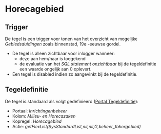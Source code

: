 # Horecagebied

## Trigger

De tegel is een trigger voor tonen van het overzicht van mogelijke *Gebiedsduidingen* zoals binnenstad, 19e -eeuwse gordel.

* De tegel is alleen zichtbaar voor inlogger wanneer:
  * deze aan hem/haar is toegekend
  * de evaluatie van het *SQL statement onzichtbaar* bij de tegeldefinitie een waarde ongelijk aan 0 oplevert.
* Een tegel is disabled indien zo aangevinkt bij de tegeldefinitie.

## Tegeldefinitie

De tegel is standaard als volgt gedefinieerd ([Portal Tegeldefinitie](/docs/instellen_inrichten/portaldefinitie/portal_tegel.md)):

* Portaal: *Inrichtingenbeheer*
* Kolom: *Milieu- en Horecazaken*
* Kopregel: *Horecagebied*
* Actie: *getFlexList(SysStandardList,nil,nil,G,beheer_tbhorgebied)*
